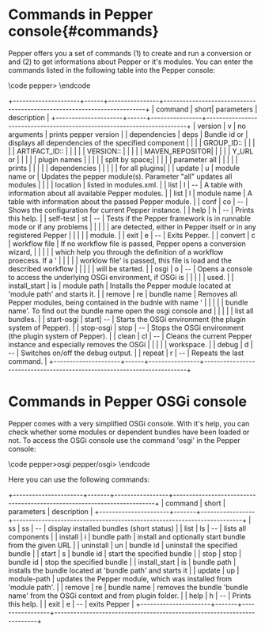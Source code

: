 Commands in Pepper console{#commands}
======

Pepper offers you a set of commands (1) to create and run a conversion or and (2) to get informations about Pepper or it's modules.
You can enter the commands listed in the following table into the Pepper console:

\code
pepper>
\endcode

+---------------------+------+----------------+------------------------------------------------------------------------+
| command             | short| parameters     | description                                                            |
+---------------------+------+----------------+------------------------------------------------------------------------+
| version             | v    | no arguments   | prints pepper version                                                  |
| dependencies        | deps | Bundle id or   | displays all dependencies of the specified component                   |
|                     |      | GROUP_ID::     |                                                                        |
|                     |      | ARTIFACT_ID::  |                                                                        |
|                     |      | VERSION::      |                                                                        |
|                     |      | MAVEN_REPOSITOR|                                                                        |
|                     |      | Y_URL or       |                                                                        |
|                     |      | plugin names   |                                                                        |
|                     |      | split by space;|                                                                        |
|                     |      |  parameter all |                                                                        |
|                     |      | prints         |                                                                        |
|                     |      | dependencies   |                                                                        |
|                     |      | for all plugins|                                                                        |
| update              | u    | module name or | Updates the pepper module(s). Parameter "all" updates all modules      |
|                     |      | location       | listed in modules.xml.                                                 |
| list                | l    |  --            | A table with information about all available Pepper modules.           |
| list                | l    | module name    | A table with information about the passed Pepper module.               |
| conf                | co   |  --            | Shows the configuration for current Pepper instance.                   |
| help                | h    |  --            | Prints this help.                                                      |
| self-test           | st   |  --            | Tests if the Pepper framework is in runnable mode or if any problems   |
|                     |      |                | are detected, either in Pepper itself or in any registered Pepper      |
|                     |      |                | module.                                                                |
| exit                | e    |  --            | Exits Pepper.                                                          |
| convert             | c    | workflow file  | If no workflow file is passed, Pepper opens a conversion wizard,       |
|                     |      |                | which help you through the definition of a workflow proecess. If a '   |
|                     |      |                | worklow file' is passed, this file is load and the described workflow  |
|                     |      |                | will be started.                                                       |
| osgi                | o    |  --            | Opens a console to access the underlying OSGi environment, if OSGi is  |
|                     |      |                | used.                                                                  |
| install_start       | is   | module path    | Installs the Pepper module located at 'module path' and starts it.     |
| remove              | re   | bundle name    | Removes all Pepper modules, being contained in the budnle with name '  |
|                     |      |                | bundle name'. To find out the bundle name open the osgi console and    |
|                     |      |                | list all bundles.                                                      |
| start-osgi          | start|  --            | Starts the OSGi environment (the plugin system of Pepper).             |
| stop-osgi           | stop |  --            | Stops the OSGi environment (the plugin system of Pepper).              |
| clean               | cl   |  --            | Cleans the current Pepper instance and especially removes the OSGi     |
|                     |      |                | workspace.                                                             |
| debug               | d    |  --            | Switches on/off the debug output.                                      |
| repeat              | r    |  --            | Repeats the last command.                                              |
+---------------------+------+----------------+------------------------------------------------------------------------+

Commands in Pepper OSGi console
=======

Pepper comes with a very simplified OSGi console. With it's help, you can check whether some modules or dependent bundles have been loaded or not. To access the OSGi console use the command 'osgi' in the Pepper console:

\code
pepper>osgi
pepper/osgi>
\endcode

Here you can use the following commands:

+----------------------+-------+-----------------+------------------------------------------------------------------------+
| command              | short | parameters      | description                                                            |
+----------------------+-------+-----------------+------------------------------------------------------------------------+
| ss                   | ss    |  --             | display installed bundles (short status)                               |
| list                 | ls    |  --             | lists all components                                                   |
| install              | i     | bundle path     | install and optionally start bundle from the given URL                 |
| uninstall            | un    | bundle id       | uninstall the specified bundle                                         |
| start                | s     | bundle id       | start the specified bundle                                             |
| stop                 | stop  | bundle id       | stop the specified bundle                                              |
| install_start        | is    | bundle path     | installs the bundle located at 'bundle path' and starts it             |
| update               | up    | module-path     | updates the Pepper module, which was installed from 'module path'.     |
| remove               | re    | bundle name     | removes the bundle 'bundle name' from the OSGi context and from plugin folder. |
| help                 | h     |  --             | Prints this help.                                                      |
| exit                 | e     |  --             | exits Pepper                                                           |
+----------------------+-------+-----------------+------------------------------------------------------------------------+
